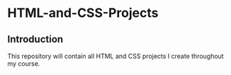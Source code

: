 # HTML-and-CSS-Projects

## Introduction
This repository will contain all HTML and CSS projects I create throughout my course.

